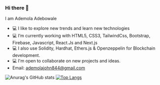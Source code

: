 ### Hi there 👋

I am Ademola Adebowale

- 💻 I like to explore new trends and learn new technologies
- 💻 I’m currently working with HTML5, CSS3, TailwindCss, Bootstrap, Firebase, Javascript, React.Js and Next.js
- 💻 I also use Solidity, Hardhat, Ethers.js & Openzeppelin for Blockchain development.
- 💻 I'm open to collaborate on new projects and ideas.
- Email: ademolajohn844@gmail.com






![Anurag's GitHub stats](https://github-readme-stats.vercel.app/api?username=ghost-xdd&show_icons=true&theme=cobalt)
[![Top Langs](https://github-readme-stats.vercel.app/api/top-langs/?username=ghost-xdd&layout=compact)](https://github.com/anuraghazra/github-readme-stats)

<!--
**Ghost-xDD/Ghost-xDD** is a ✨ _special_ ✨ repository because its `README.md` (this file) appears on your GitHub profile.

Here are some ideas to get you started:

- 🔭 I’m currently working on ...
- 🌱 I’m currently learning ...
- 👯 I’m looking to collaborate on ...
- 🤔 I’m looking for help with ...
- 💬 Ask me about ...
- 📫 How to reach me: ...
- 😄 Pronouns: ...
- ⚡ Fun fact: ...
-->
